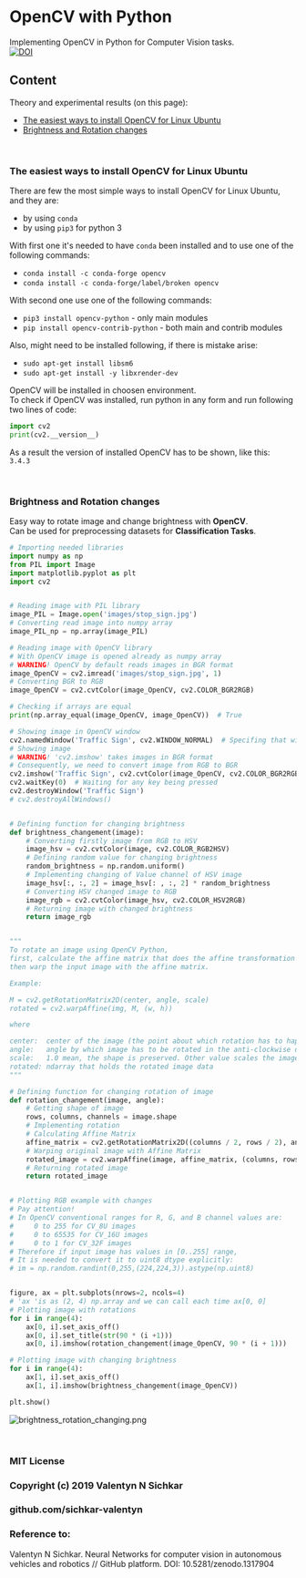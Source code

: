 # OpenCV with Python
Implementing OpenCV in Python for Computer Vision tasks.
<br/>[![DOI](https://zenodo.org/badge/DOI/10.5281/zenodo.1317904.svg)](https://doi.org/10.5281/zenodo.1317904)

## Content
Theory and experimental results (on this page):

* [The easiest ways to install OpenCV for Linux Ubuntu](#the-easiest-ways-to-install-opencv-for-linux-ubuntu)
* [Brightness and Rotation changes](#brightness-and-rotation-changes)

<br/>

### <a id="the-easiest-ways-to-install-opencv-for-linux-ubuntu">The easiest ways to install OpenCV for Linux Ubuntu</a>
There are few the most simple ways to install OpenCV for Linux Ubuntu, and they are:
* by using `conda`
* by using `pip3` for python 3

With first one it's needed to have `conda` been installed and to use one of the following commands:
* `conda install -c conda-forge opencv`
* `conda install -c conda-forge/label/broken opencv`

With second one use one of the following commands:
* `pip3 install opencv-python` - only main modules
* `pip install opencv-contrib-python` - both main and contrib modules

Also, might need to be installed following, if there is mistake arise:
* `sudo apt-get install libsm6`
* `sudo apt-get install -y libxrender-dev`

OpenCV will be installed in choosen environment.
<br/>To check if OpenCV was installed, run python in any form and run following two lines of code:
```py
import cv2
print(cv2.__version__)
```

As a result the version of installed OpenCV has to be shown, like this:
<br/>`3.4.3`

<br/>

### <a id="brightness-and-rotation-changes">Brightness and Rotation changes</a>
Easy way to rotate image and change brightness with **OpenCV**.
<br/>Can be used for preprocessing datasets for **Classification Tasks**.

```py
# Importing needed libraries
import numpy as np
from PIL import Image
import matplotlib.pyplot as plt
import cv2 


# Reading image with PIL library
image_PIL = Image.open('images/stop_sign.jpg')
# Converting read image into numpy array
image_PIL_np = np.array(image_PIL)

# Reading image with OpenCV library
# With OpenCV image is opened already as numpy array
# WARNING! OpenCV by default reads images in BGR format
image_OpenCV = cv2.imread('images/stop_sign.jpg', 1)
# Converting BGR to RGB
image_OpenCV = cv2.cvtColor(image_OpenCV, cv2.COLOR_BGR2RGB)

# Checking if arrays are equal
print(np.array_equal(image_OpenCV, image_OpenCV))  # True

# Showing image in OpenCV window
cv2.namedWindow('Traffic Sign', cv2.WINDOW_NORMAL)  # Specifing that window is resizable
# Showing image
# WARNING! 'cv2.imshow' takes images in BGR format
# Consequently, we need to convert image from RGB to BGR
cv2.imshow('Traffic Sign', cv2.cvtColor(image_OpenCV, cv2.COLOR_BGR2RGB))
cv2.waitKey(0)  # Waiting for any key being pressed
cv2.destroyWindow('Traffic Sign')
# cv2.destroyAllWindows()


# Defining function for changing brightness
def brightness_changement(image):
    # Converting firstly image from RGB to HSV
    image_hsv = cv2.cvtColor(image, cv2.COLOR_RGB2HSV)
    # Defining random value for changing brightness
    random_brightness = np.random.uniform()
    # Implementing changing of Value channel of HSV image
    image_hsv[:, :, 2] = image_hsv[: , :, 2] * random_brightness
    # Converting HSV changed image to RGB
    image_rgb = cv2.cvtColor(image_hsv, cv2.COLOR_HSV2RGB)
    # Returning image with changed brightness
    return image_rgb


"""
To rotate an image using OpenCV Python,
first, calculate the affine matrix that does the affine transformation (linear mapping of pixels),
then warp the input image with the affine matrix.

Example:

M = cv2.getRotationMatrix2D(center, angle, scale)
rotated = cv2.warpAffine(img, M, (w, h))

where

center:  center of the image (the point about which rotation has to happen)
angle:   angle by which image has to be rotated in the anti-clockwise direction
scale:   1.0 mean, the shape is preserved. Other value scales the image by the value provided
rotated: ndarray that holds the rotated image data
"""

# Defining function for changing rotation of image
def rotation_changement(image, angle):
    # Getting shape of image
    rows, columns, channels = image.shape    
    # Implementing rotation
    # Calculating Affine Matrix
    affine_matrix = cv2.getRotationMatrix2D((columns / 2, rows / 2), angle, 1)
    # Warping original image with Affine Matrix
    rotated_image = cv2.warpAffine(image, affine_matrix, (columns, rows))
    # Returning rotated image
    return rotated_image


# Plotting RGB example with changes
# Pay attention!
# In OpenCV conventional ranges for R, G, and B channel values are:
#     0 to 255 for CV_8U images
#     0 to 65535 for CV_16U images
#     0 to 1 for CV_32F images
# Therefore if input image has values in [0..255] range,
# It is needed to convert it to uint8 dtype explicitly:
# im = np.random.randint(0,255,(224,224,3)).astype(np.uint8)


figure, ax = plt.subplots(nrows=2, ncols=4)
# 'ax 'is as (2, 4) np.array and we can call each time ax[0, 0]
# Plotting image with rotations
for i in range(4):
    ax[0, i].set_axis_off()
    ax[0, i].set_title(str(90 * (i +1)))
    ax[0, i].imshow(rotation_changement(image_OpenCV, 90 * (i + 1)))

# Plotting image with changing brightness
for i in range(4):
    ax[1, i].set_axis_off()
    ax[1, i].imshow(brightness_changement(image_OpenCV))

plt.show()
```

![brightness_rotation_changing.png](https://github.com/sichkar-valentyn/Neural_Networks_for_Computer_Vision/blob/master/images/brightness_rotation_changing.png)

<br/>

### MIT License
### Copyright (c) 2019 Valentyn N Sichkar
### github.com/sichkar-valentyn
### Reference to:
Valentyn N Sichkar. Neural Networks for computer vision in autonomous vehicles and robotics // GitHub platform. DOI: 10.5281/zenodo.1317904
